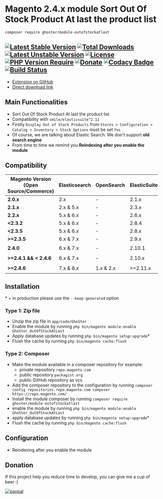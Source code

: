 # Magento 2.4.x module Sort Out Of Stock Product At last the product list

    composer require ghoster/module-outofstockatlast

[![Latest Stable Version](https://poser.pugx.org/ghoster/module-outofstockatlast/v)](https://packagist.org/packages/ghoster/module-outofstockatlast)
[![Total Downloads](https://poser.pugx.org/ghoster/module-outofstockatlast/downloads)](https://packagist.org/packages/ghoster/module-outofstockatlast) 
[![Latest Unstable Version](https://poser.pugx.org/ghoster/module-outofstockatlast/v/unstable)](https://packagist.org/packages/ghoster/module-outofstockatlast) 
[![License](https://poser.pugx.org/ghoster/module-outofstockatlast/license)](https://packagist.org/packages/ghoster/module-outofstockatlast) 
[![PHP Version Require](https://poser.pugx.org/ghoster/module-outofstockatlast/require/php)](https://packagist.org/packages/ghoster/module-outofstockatlast)
[![Donate](https://img.shields.io/badge/Donate-PayPal-green.svg)](https://www.paypal.me/thinghost)
[![Codacy Badge](https://app.codacy.com/project/badge/Grade/63baac1389b34c8d8b1005a087f8f2ab)](https://www.codacy.com/gh/tuyennn/magento2-outofstockatlast/dashboard?utm_source=github.com&amp;utm_medium=referral&amp;utm_content=tuyennn/magento2-outofstockatlast&amp;utm_campaign=Badge_Grade)
[![Build Status](https://github.com/tuyennn/magento2-outofstockatlast/actions/workflows/coding-standard.yml/badge.svg)](https://github.com/tuyennn/magento2-outofstockatlast/actions/workflows/coding-standard.yml)
---
- [Extension on GitHub](https://github.com/tuyennn/magento2-outofstockatlast)
- [Direct download link](https://github.com/tuyennn/magento2-outofstockatlast/tarball/master)

## Main Functionalities
- Sort Out Of Stock Product At last the product list
- Compatibility with `smile/elasticsuite^2.11`
- Firstly `Display Out of Stock Products` from `Stores > Configuration > Catalog > Inventory > Stock Options` must be set `Yes`
- Of course, we are talking about Elastic Search. We don't support **old search engine**
- From time to time we remind you **Reindexing after you enable the module**


## Compatibility

| Magento Version (Open Source/Commerce) | Elasticsearch | OpenSearch | ElasticSuite | Supported |
| -------------------------------------- | ------------- | ---------- | ------------ | --------- |
| **2.0.x**                              | 2.x           | -          | 2.1.x        | No ❌      |
| **2.1.x**                              | 2.x & 5.x     | -          | 2.3.x        | No ❌      |
| **2.2.x**                              | 5.x & 6.x     | -          | 2.6.x        | No ❌      |
| **<2.3.2**                             | 5.x & 6.x     | -          | 2.8.4        | No ❌      |
| **<2.3.5**                             | 5.x & 6.x     | -          | 2.8.x        | No ❌      |
| **>=2.3.5**                            | 6.x & 7.x     | -          | 2.9.x        | No ❌      |
| **2.4.0**                              | 6.x & 7.x     | -          | 2.10.1       | Yes ✔️     |
| **>=2.4.1 && < 2.4.6**                 | 6.x & 7.x     | -          | 2.10.x       | Yes ✔️     |
| **>=2.4.6**                            | 7.x & 8.x     | 1.x & 2.x  | >=2.11.x     | Yes ✔️     |




## Installation
\* = in production please use the `--keep-generated` option

### Type 1: Zip file

- Unzip the zip file in `app/code/GhoSter`
- Enable the module by running `php bin/magento module:enable GhoSter_OutOfStockAtLast`
- Apply database updates by running `php bin/magento setup:upgrade`\*
- Flush the cache by running `php bin/magento cache:flush`

### Type 2: Composer

- Make the module available in a composer repository for example:
    - private repository `repo.magento.com`
    - public repository `packagist.org`
    - public GitHub repository as vcs
- Add the composer repository to the configuration by running `composer config repositories.repo.magento.com composer https://repo.magento.com/`
- Install the module composer by running `composer require ghoster/module-outofstockatlast`
- enable the module by running `php bin/magento module:enable GhoSter_OutOfStockAtLast`
- apply database updates by running `php bin/magento setup:upgrade`\*
- Flush the cache by running `php bin/magento cache:flush`


## Configuration

- Reindexing after you enable the module

## Donation

If this project help you reduce time to develop, you can give me a cup of beer :)

[![paypal](https://www.paypalobjects.com/en_US/i/btn/btn_donateCC_LG.gif)](https://www.paypal.me/thinghost)
